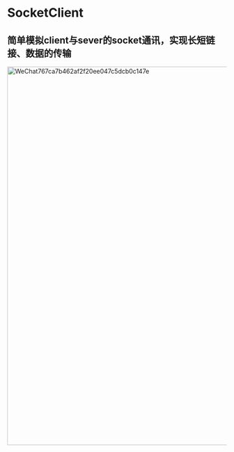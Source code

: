 # SocketClient

## 简单模拟client与sever的socket通讯，实现长短链接、数据的传输

<img width="871" alt="WeChat767ca7b462af2f20ee047c5dcb0c147e" src="https://user-images.githubusercontent.com/13111933/124501127-974b0680-ddf3-11eb-9a3f-bbf3dbed5bb0.png">

